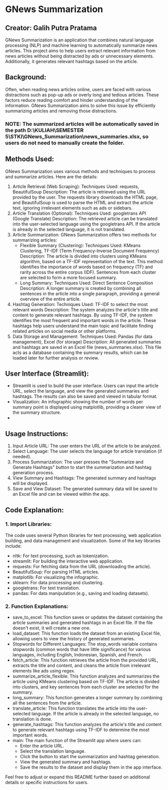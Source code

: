 # GNews Summarization
## Creator: Galih Putra Pratama

GNews Summarization is an application that combines natural language processing (NLP) and machine learning to automatically summarize news articles. This project aims to help users extract relevant information from news articles without being distracted by ads or unnecessary elements. Additionally, it generates relevant hashtags based on the article.

## Background:
Often, when reading news articles online, users are faced with various distractions such as pop-up ads or overly long and tedious articles. These factors reduce reading comfort and hinder understanding of the information. GNews Summarization aims to solve this issue by efficiently summarizing articles and removing those distractions.

### NOTE: The summarized articles will be automatically saved in the path D:\KULIAH\SEMESTER 5\STKI\GNews_Summarization\news_summaries.xlsx, so users do not need to manually create the folder.

## Methods Used:
GNews Summarization uses various methods and techniques to process and summarize articles. Here are the details:
1. Article Retrieval (Web Scraping):
Techniques Used: requests, BeautifulSoup
Description: The article is retrieved using the URL provided by the user. The requests library downloads the HTML page, and BeautifulSoup is used to parse the HTML and extract the article text, ignoring irrelevant elements such as ads or sidebars.
2. Article Translation (Optional):
Techniques Used: googletrans API (Google Translate)
Description: The retrieved article can be translated into the user-selected language using the googletrans API. If the article is already in the selected language, it is not translated.
3. Article Summarization:
GNews Summarization offers two methods for summarizing articles:
    - Flexible Summary (Clustering):
    Techniques Used: KMeans Clustering, TF-IDF (Term Frequency-Inverse Document Frequency)
    Description: The article is divided into clusters using KMeans algorithm, based on a TF-IDF representation of the text. This method identifies the importance of words based on frequency    (TF) and rarity across the entire corpus (IDF). Sentences from each cluster are selected to form a more focused summary.
    - Long Summary:
    Techniques Used: Direct Sentence Composition
    Description: A longer summary is created by combining all sentences in the article into a single paragraph, providing a general overview of the entire article.
4. Hashtag Generation:
Techniques Used: TF-IDF to select the most relevant words
Description: The system analyzes the article's title and content to generate relevant hashtags. By using TF-IDF, the system identifies the most frequent and important words in the article. These hashtags help users understand the main topic and facilitate finding related articles on social media or other platforms.
5. Data Storage and Management:
Techniques Used: Pandas (for data management), Excel (for storage)
Description: All generated summaries and hashtags are saved in an Excel file (news_summaries.xlsx). This file acts as a database containing the summary results, which can be loaded later for further analysis or review.

## User Interface (Streamlit):
- Streamlit is used to build the user interface. Users can input the article URL, select the language, and view the generated summaries and hashtags. The results can also be saved and viewed in tabular format.
- Visualization: An infographic showing the number of words per summary point is displayed using matplotlib, providing a clearer view of the summary structure.
- 
## Usage Instructions:
1. Input Article URL: The user enters the URL of the article to be analyzed.
2. Select Language: The user selects the language for article translation (if needed).
3. Process Summarization: The user presses the "Summarize and Generate Hashtags" button to start the summarization and hashtag generation process.
4. View Summary and Hashtags: The generated summary and hashtags will be displayed.
5. Save and View Dataset: The generated summary data will be saved to an Excel file and can be viewed within the app.

## Code Explanation:
### 1. Import Libraries:
The code uses several Python libraries for text processing, web application building, and data management and visualization. Some of the key libraries include:
- nltk: For text processing, such as tokenization.
- streamlit: For building the interactive web application.
- requests: For fetching data from the URL (downloading the article).
- BeautifulSoup: For parsing HTML articles.
- matplotlib: For visualizing the infographic.
- sklearn: For data processing and clustering.
- googletrans: For text translation.
- pandas: For data manipulation (e.g., saving and loading datasets).

### 2. Function Explanations:
- save_to_excel: This function saves or updates the dataset containing the article summaries and generated hashtags in an Excel file. If the file doesn't exist, it will create a new one.
- load_dataset: This function loads the dataset from an existing Excel file, allowing users to view the history of generated summaries.
- Stopwords for Different Languages: The stop_words variable contains stopwords (common words that have little significance) for various languages, including English, Indonesian, Spanish, and French.
- fetch_article: This function retrieves the article from the provided URL, extracts the title and content, and cleans the article from irrelevant elements like ads using regex.
- summarize_article_flexible: This function analyzes and summarizes the article using KMeans clustering based on TF-IDF. The article is divided into clusters, and key sentences from each cluster are selected for the summary.
- long_summary: This function generates a longer summary by combining all the sentences from the article.
- translate_article: This function translates the article into the user-selected language. If the article is already in the selected language, no translation is done.
- generate_hashtags: This function analyzes the article's title and content to generate relevant hashtags using TF-IDF to determine the most important words.
- main: The main function of the Streamlit app where users can:
  - Enter the article URL.
  - Select the translation language.
  - Click the button to start the summarization and hashtag generation.
  - View the generated summary and hashtags.
  - Save the results to the dataset and display them in the app interface.
    
Feel free to adjust or expand this README further based on additional details or specific instructions for users.
